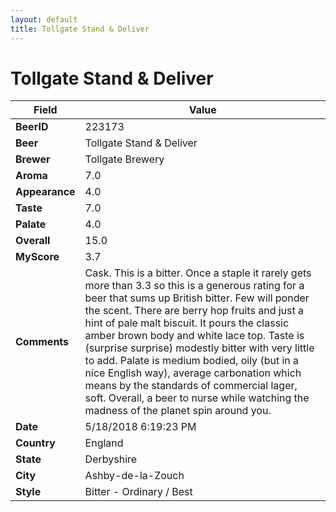 ```yaml
---
layout: default
title: Tollgate Stand & Deliver
---
```


# Tollgate Stand & Deliver

| Field         | Value     |
|---------------|-----------|
| **BeerID** | 223173 |
| **Beer** | Tollgate Stand & Deliver |
| **Brewer** | Tollgate Brewery |
| **Aroma** | 7.0 |
| **Appearance** | 4.0 |
| **Taste** | 7.0 |
| **Palate** | 4.0 |
| **Overall** | 15.0 |
| **MyScore** | 3.7 |
| **Comments** | Cask. This is a bitter. Once a staple it rarely gets more than 3.3 so this is a generous rating for a beer that sums up British bitter. Few will ponder the scent. There are berry hop fruits and just a hint of pale malt biscuit. It pours the classic amber brown body and white lace top. Taste is &#40;surprise surprise&#41; modestly bitter with very little to add. Palate is medium bodied, oily &#40;but in a nice English way&#41;, average carbonation which means by the standards of commercial lager, soft. Overall, a beer to nurse while watching the madness of the planet spin around you. |
| **Date** | 5/18/2018 6:19:23 PM |
| **Country** | England |
| **State** | Derbyshire |
| **City** | Ashby-de-la-Zouch |
| **Style** | Bitter - Ordinary / Best |
